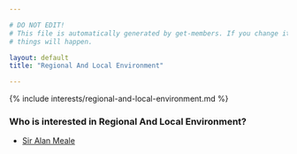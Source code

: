 ```yaml
---

# DO NOT EDIT!
# This file is automatically generated by get-members. If you change it, bad
# things will happen.

layout: default
title: "Regional And Local Environment"

---
```


{% include interests/regional-and-local-environment.md %}

### Who is interested in Regional And Local Environment?


* [Sir Alan Meale](members/sir-alan-meale.html)
